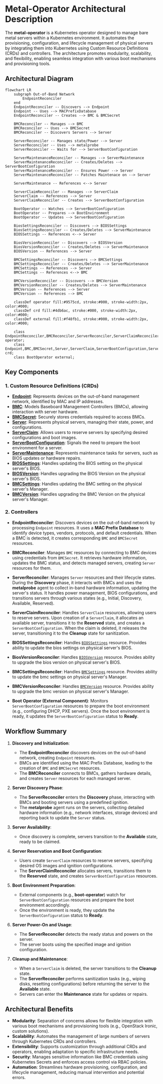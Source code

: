 # Metal-Operator Architectural Description

The **metal-operator** is a Kubernetes operator designed to manage bare metal servers within a Kubernetes environment. 
It automates the provisioning, configuration, and lifecycle management of physical servers by integrating them into 
Kubernetes using Custom Resource Definitions (CRDs) and controllers. The architecture promotes modularity, scalability, 
and flexibility, enabling seamless integration with various boot mechanisms and provisioning tools.

## Architectural Diagram

```mermaid
flowchart LR
    subgraph Out-of-Band Network
        EndpointReconciler
    end
    EndpointReconciler -- Discovers --> Endpoint
    Endpoint -- Uses --> MACPrefixDatabase
    EndpointReconciler -- Creates --> BMC & BMCSecret

    BMCReconciler -- Manages --> BMC
    BMCReconciler -- Uses --> BMCSecret
    BMCReconciler -- Discovers Servers --> Server

    ServerReconciler -- Manages state/Power --> Server
    ServerReconciler -- Uses --> metalprobe
    ServerReconciler -- Waits for --> ServerBootConfiguration
    
    ServerMaintenanceReconciler -- Manages --> ServerMaintenance
    ServerMaintenanceReconciler -- Creates/Deletes --> ServerBootConfiguration
    ServerMaintenanceReconciler -- Ensures Power --> Server
    ServerMaintenanceReconciler -- Patches Maintenace on --> Server

    ServerMaintenance -- References <--> Server

    ServerClaimReconciler -- Manages --> ServerClaim
    ServerClaim -- References --> Server
    ServerClaimReconciler -- Creates --> ServerBootConfiguration

    BootOperator -- Watches --> ServerBootConfiguration
    BootOperator -- Prepares --> BootEnvironment
    BootOperator -- Updates --> ServerBootConfiguration

    BiosSettingsReconciler -- Discovers --> BIOSSettings
    BiosSettingsReconciler -- Creates/Deletes --> ServerMaintenance
    BIOSSettings -- References <--> Server

    BiosVersionReconciler -- Discovers --> BIOSVersion
    BiosVersionReconciler -- Creates/Deletes --> ServerMaintenance
    BIOSVersion -- References --> Server

    BMCSettingsReconciler -- Discovers --> BMCSettings
    BMCSettingsReconciler -- Creates/Deletes --> ServerMaintenance
    BMCSettings -- References --> Server
    BMCSettings -- References <--> BMC

    BMCVersionReconciler -- Discovers --> BMCVersion
    BMCVersionReconciler -- Creates/Deletes --> ServerMaintenance
    BMCVersion -- References --> Server
    BMCVersion -- References --> BMC

    classDef operator fill:#9575cd, stroke:#000, stroke-width:2px, color:#000;
    classDef crd fill:#4db6ac, stroke:#000, stroke-width:2px, color:#000;
    classDef external fill:#f48fb1, stroke:#000, stroke-width:2px, color:#000;

    class EndpointReconciler,BMCReconciler,ServerReconciler,ServerClaimReconciler,ServerMaintenanceReconciler,BiosSettingsReconciler,BiosVersionReconciler,BMCSettingsReconciler,BMCVersionReconciler operator;
    class Endpoint,BMC,BMCSecret,Server,ServerClaim,ServerBootConfiguration,ServerMaintenance,BMCSettings,BMCVersion,BIOSVersion,BIOSSettings crd;
    class BootOperator external;
```

## Key Components

### 1. Custom Resource Definitions (CRDs)

- [**Endpoint**](concepts/endpoints.md): Represents devices on the out-of-band management network, identified by MAC and IP addresses.
- [**BMC**](concepts/bmcs.md): Models Baseboard Management Controllers (BMCs), allowing interaction with server hardware.
- [**BMCSecret**](concepts/bmcsecrets.md): Securely stores credentials required to access BMCs.
- [**Server**](concepts/servers.md): Represents physical servers, managing their state, power, and configurations.
- [**ServerClaim**](concepts/serverclaims.md): Allows users to reserve servers by specifying desired configurations and boot images.
- [**ServerBootConfiguration**](concepts/serverbootconfigurations.md): Signals the need to prepare the boot environment for a server.
- [**ServerMaintenance**](concepts/servermaintenance.md): Represents maintenance tasks for servers, such as BIOS updates or hardware repairs.
- [**BIOSSettings**](concepts/biossettings.md): Handles updating the BIOS setting on the physical server's BIOS.
- [**BIOSVersion**](concepts/biosversion.md): Handles upgrading the BIOS Version on the physical server's BIOS.
- [**BMCSettings**](concepts/bmcsettings.md): Handles updating the BMC setting on the physical server's Manager.
- [**BMCVersion**](concepts/bmcversion.md): Handles upgrading the BMC Version on the physical server's Manager.

### 2. Controllers

- **EndpointReconciler**: Discovers devices on the out-of-band network by processing `Endpoint` resources. It uses a **MAC Prefix Database** to identify device types, vendors, protocols, and default credentials. When a BMC is detected, it creates corresponding `BMC` and `BMCSecret` resources.

- **BMCReconciler**: Manages `BMC` resources by connecting to BMC devices using credentials from `BMCSecret`. It retrieves hardware information, updates the BMC status, and detects managed servers, creating `Server` resources for them.

- **ServerReconciler**: Manages `Server` resources and their lifecycle states. During the **Discovery** phase, it interacts with BMCs and uses the **metalprobe** agent to collect in-band hardware information, updating the server's status. It handles power management, BIOS configurations, and transitions servers through various states (e.g., Initial, Discovery, Available, Reserved).

- **ServerClaimReconciler**: Handles `ServerClaim` resources, allowing users to reserve servers. Upon creation of a `ServerClaim`, it allocates an available server, transitions it to the **Reserved** state, and creates a `ServerBootConfiguration`. When the claim is deleted, it releases the server, transitioning it to the **Cleanup** state for sanitization.

- **BIOSSettingsReconciler**: Handles [`BIOSSettings`](concepts/biossettings.md) resource. Provides ability to update the bios settings on physical server's BIOS.
- **BiosVersionReconciler**: Handles [`BIOSVersion`](concepts/biosversion.md) resource. Provides ability to upgrade the bios version on physical server's BIOS.
- **BMCSettingsReconciler**: Handles [`BMCSettings`](concepts/bmcsettings.md) resource. Provides ability to update the bmc settings on physical server's Manager.
- **BMCVersionReconciler**: Handles [`BMCVersion`](concepts/bmcversion.md) resource. Provides ability to upgrade the bmc version on physical server's Manager.

- **Boot Operator (External Component)**: Monitors `ServerBootConfiguration` resources to prepare the boot environment (e.g., configuring DHCP, PXE servers). Once the boot environment is ready, it updates the `ServerBootConfiguration` status to **Ready**.

## Workflow Summary

1. **Discovery and Initialization**:
    - The **EndpointReconciler** discovers devices on the out-of-band network, creating `Endpoint` resources.
    - BMCs are identified using the MAC Prefix Database, leading to the creation of `BMC` and `BMCSecret` resources.
    - The **BMCReconciler** connects to BMCs, gathers hardware details, and creates `Server` resources for each managed server.

2. **Server Discovery Phase**:
    - The **ServerReconciler** enters the **Discovery** phase, interacting with BMCs and booting servers using a predefined ignition.
    - The **metalprobe** agent runs on the servers, collecting detailed hardware information (e.g., network interfaces, storage devices) and reporting back to update the `Server` status.

3. **Server Availability**:
    - Once discovery is complete, servers transition to the **Available** state, ready to be claimed.

4. **Server Reservation and Boot Configuration**:
    - Users create `ServerClaim` resources to reserve servers, specifying desired OS images and ignition configurations.
    - The **ServerClaimReconciler** allocates servers, transitions them to the **Reserved** state, and creates `ServerBootConfiguration` resources.

5. **Boot Environment Preparation**:
    - External components (e.g., **boot-operator**) watch for `ServerBootConfiguration` resources and prepare the boot environment accordingly.
    - Once the environment is ready, they update the `ServerBootConfiguration` status to **Ready**.

6. **Server Power-On and Usage**:
    - The **ServerReconciler** detects the ready status and powers on the server.
    - The server boots using the specified image and ignition configuration.

7. **Cleanup and Maintenance**:
    - When a `ServerClaim` is deleted, the server transitions to the **Cleanup** state.
    - The **ServerReconciler** performs sanitization tasks (e.g., wiping disks, resetting configurations) before returning the server to the **Available** state.
    - Servers can enter the **Maintenance** state for updates or repairs.

## Architectural Benefits

- **Modularity**: Separation of concerns allows for flexible integration with various boot mechanisms and provisioning tools (e.g., OpenStack Ironic, custom solutions).
- **Scalability**: Automates the management of large numbers of servers through Kubernetes CRDs and controllers.
- **Extensibility**: Supports customization through additional CRDs and operators, enabling adaptation to specific infrastructure needs.
- **Security**: Manages sensitive information like BMC credentials using Kubernetes Secrets and enforces access control via RBAC policies.
- **Automation**: Streamlines hardware provisioning, configuration, and lifecycle management, reducing manual intervention and potential errors.

